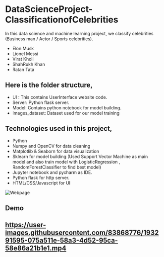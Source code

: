 # DataScienceProject-ClassificationofCelebrities

In this data science and machine learning project, we classify celebrities (Business man / Actor / Sports celebrities).
- Elon Musk
- Lionel Messi
- Virat Kholi
- ShahRukh Khan
- Ratan Tata

## Here is the folder structure,

- UI : This contains UserInterface website code.
- Server: Python flask server.
- Model: Contains python notebook for model building.
- Images_dataset: Dataset used for our model training

## Technologies used in this project,

- Python
- Numpy and OpenCV for data cleaning
- Matplotlib & Seaborn for data visualization
- Sklearn for model building (Used Support Vector Machine as main model and also train model with LogisticRegression , RandomForestClassifier to find best model)
- Jupyter notebook and pycharm as IDE.
- Python flask for http server.
- HTML/CSS/Javascript for UI

![Webpage](https://user-images.githubusercontent.com/83868776/185039769-c81a7b33-ce32-49c4-81b5-d244e69112ab.png)
<h2>Demo<h2>


https://user-images.githubusercontent.com/83868776/193291595-075a511e-58a3-4d52-95ca-58e86a21b1e1.mp4










